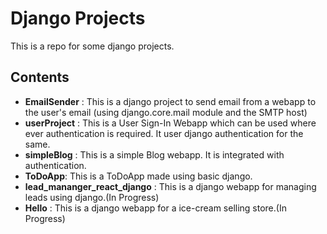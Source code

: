 # Django Projects

This is a repo for some django projects.

## Contents 
- **EmailSender** : This is a django project to send email from a webapp to the user's email (using django.core.mail module and the SMTP host)
- **userProject** : This is a User Sign-In Webapp which can be used where ever authentication is required. It user django authentication for the same.
- **simpleBlog** : This is a simple Blog webapp. It is integrated with authentication.
- **ToDoApp**: This is a ToDoApp made using basic django.
- **lead_mananger_react_django** : This is a django webapp for managing leads using django.(In Progress)
- **Hello** : This is a django webapp for a ice-cream selling store.(In Progress) 